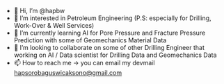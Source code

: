 - 👋 Hi, I’m @hapbw
- 👀 I’m interested in Petroleum Engineering (P.S: especially for Drilling, Work-Over & Well Services)
- 🌱 I’m currently learning AI for Pore Pressure and Fracture Pressure Prediction with some of Geomechanics Material Data
- 💞️ I’m looking to collaborate on some of other Drilling Engineer that working on AI / Data scientist for Drilling Data and Geomechanics Data
- 📫 How to reach me -> you can email my devmail hapsorobaguswicaksono@gmail.com

<!---
hapbw/hapbw is a ✨ special ✨ repository because its `README.md` (this file) appears on your GitHub profile.
You can click the Preview link to take a look at your changes.
--->
